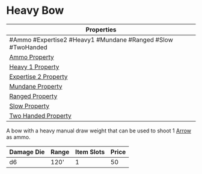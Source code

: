 # Heavy Bow

| Properties                                                                 |
| -------------------------------------------------------------------------- |
| #Ammo #Expertise2 #Heavy1 #Mundane #Ranged #Slow #TwoHanded                |
| [Ammo Property](../Weapon%20Properties/Ammo%20Property.md)                 |
| [Heavy 1 Property](../Weapon%20Properties/Heavy%20X%20Property.md)         |
| [Expertise 2 Property](../Weapon%20Properties/Expertise%20X%20Property.md) |
| [Mundane Property](../../../Material%20Properties/Mundane%20Property.md)   |
| [Ranged Property](../Weapon%20Properties/Ranged%20Property.md)             |
| [Slow Property](../Weapon%20Properties/Slow%20Property.md)                 |
| [Two Handed Property](../Weapon%20Properties/Two%20Handed%20Property.md)   |
A bow with a heavy manual draw weight that can be used to shoot 1 [Arrow](../Ammo/Arrow.md) as ammo.

| Damage Die | Range | Item Slots | Price |
| ---------- | ----- | ---------- | ----- |
| d6         | 120'  | 1          | 50    |

